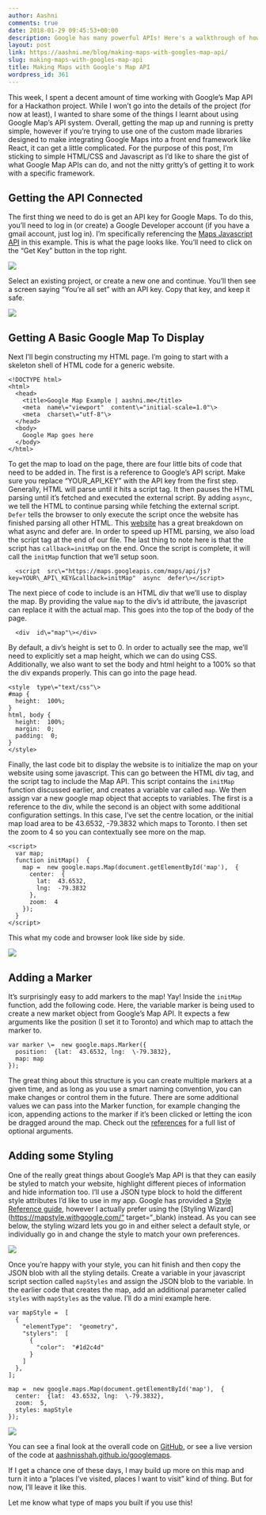 ```yaml
---
author: Aashni
comments: true
date: 2018-01-29 09:45:53+00:00
description: Google has many powerful APIs! Here's a walkthrough of how to use Google's Map API
layout: post
link: https://aashni.me/blog/making-maps-with-googles-map-api/
slug: making-maps-with-googles-map-api
title: Making Maps with Google's Map API
wordpress_id: 361
---
```


This week, I spent a decent amount of time working with Google’s Map API for a Hackathon project. While I won’t go into the details of the project (for now at least), I wanted to share some of the things I learnt about using Google Map’s API system. Overall, getting the map up and running is pretty simple, however if you’re trying to use one of the custom made libraries designed to make integrating Google Maps into a front end framework like React, it can get a little complicated. For the purpose of this post, I’m sticking to simple HTML/CSS and Javascript as I’d like to share the gist of what Google Map APIs can do, and not the nitty gritty’s of getting it to work with a specific framework.

Getting the API Connected
-------------------------

The first thing we need to do is get an API key for Google Maps. To do this, you’ll need to log in (or create) a Google Developer account (if you have a gmail account, just log in). I’m specifically referencing the [Maps Javascript API](https://developers.google.com/maps/documentation/javascript/tutorial) in this example. This is what the page looks like. You’ll need to click on the “Get Key” button in the top right.

[![](./googlemaps01.png)](./googlemaps01.png)

Select an existing project, or create a new one and continue. You’ll then see a screen saying “You’re all set” with an API key. Copy that key, and keep it safe.

[![](./googlemaps02.png)](./googlemaps02.png)

Getting A Basic Google Map To Display
-------------------------------------

Next I’ll begin constructing my HTML page. I’m going to start with a skeleton shell of HTML code for a generic website.

```
<!DOCTYPE html>
<html>
  <head>
    <title>Google Map Example | aashni.me</title>
    <meta  name\="viewport"  content\="initial-scale=1.0"\>
    <meta  charset\="utf-8"\>
  </head>
  <body>
    Google Map goes here
  </body>
</html>
```

To get the map to load on the page, there are four little bits of code that need to be added in. The first is a reference to Google’s API script. Make sure you replace “YOUR\_API\_KEY” with the API key from the first step. Generally, HTML will parse until it hits a script tag. It then pauses the HTML parsing until it’s fetched and executed the external script. By adding `async`, we tell the HTML to continue parsing while fetching the external script. `Defer` tells the browser to only execute the script once the website has finished parsing all other HTML. This [website](http://www.growingwiththeweb.com/2014/02/async-vs-defer-attributes.html) has a great breakdown on what async and defer are. In order to speed up HTML parsing, we also load the script tag at the end of our file. The last thing to note here is that the script has `callback=initMap` on the end. Once the script is complete, it will call the `initMap` function that we’ll setup soon.

```
  <script  src\="https://maps.googleapis.com/maps/api/js?key=YOUR\_API\_KEY&callback=initMap"  async  defer\></script>
```

The next piece of code to include is an HTML div that we’ll use to display the map. By providing the value `map` to the div’s id attribute, the javascript can replace it with the actual map. This goes into the top of the body of the page.

```
  <div  id\="map"\></div>
```

By default, a div’s height is set to 0. In order to actually see the map, we’ll need to explicitly set a map height, which we can do using CSS. Additionally, we also want to set the body and html height to a 100% so that the div expands properly. This can go into the page head.

```
<style  type\="text/css"\>
#map {
  height:  100%;
}
html, body {
  height:  100%;
  margin:  0;
  padding:  0;
}
</style>
```

Finally, the last code bit to display the website is to initialize the map on your website using some javascript. This can go between the HTML div tag, and the script tag to include the Map API. This script contains the `initMap` function discussed earlier, and creates a variable var called `map`. We then assign var a new google map object that accepts to variables. The first is a reference to the div, while the second is an object with some additional configuration settings. In this case, I’ve set the centre location, or the initial map load area to be 43.6532, -79.3832 which maps to Toronto. I then set the zoom to 4 so you can contextually see more on the map.

```
<script>
  var map;
  function initMap()  {
    map =  new google.maps.Map(document.getElementById('map'),  {
      center:  {
        lat:  43.6532,
        lng:  -79.3832
      },
      zoom:  4
    });
  }
</script>
```

This what my code and browser look like side by side.

[![](./googlemaps03.png)](./googlemaps03.png)

Adding a Marker
---------------

It’s surprisingly easy to add markers to the map! Yay! Inside the `initMap` function, add the following code. Here, the variable marker is being used to create a new market object from Google’s Map API. It expects a few arguments like the position (I set it to Toronto) and which map to attach the marker to.

```
var marker \=  new google.maps.Marker({
  position:  {lat:  43.6532, lng:  \-79.3832},
  map: map
});
```

The great thing about this structure is you can create multiple markers at a given time, and as long as you use a smart naming convention, you can make changes or control them in the future. There are some additional values we can pass into the Marker function, for example changing the icon, appending actions to the marker if it’s been clicked or letting the icon be dragged around the map. Check out the [references](“https://developers.google.com/maps/documentation/javascript/3.exp/reference#Data.StyleOptions") for a full list of optional arguments.

Adding some Styling
-------------------

One of the really great things about Google’s Map API is that they can easily be styled to match your website, highlight different pieces of information and hide information too. I’ll use a JSON type block to hold the different style attributes I’d like to use in my app. Google has provided a [Style Reference guide](https://developers.google.com/maps/documentation/javascript/style-reference), however I actually prefer using the [Styling Wizard](https://mapstyle.withgoogle.com/“ target=“_blank) instead. As you can see below, the styling wizard lets you go in and either select a default style, or individually go in and change the style to match your own preferences.

[![](./googlemaps05.png)](./googlemaps05.png)

Once you’re happy with your style, you can hit finish and then copy the JSON blob with all the styling details. Create a variable in your javascript script section called `mapStyles` and assign the JSON blob to the variable. In the earlier code that creates the map, add an additional parameter called `styles` with `mapStyles` as the value. I’ll do a mini example here.

```
var mapStyle =  [
  {
    "elementType":  "geometry",
    "stylers":  [
      {
        "color":  "#1d2c4d"
      }
    ]
  },
];
```

```
map =  new google.maps.Map(document.getElementById('map'),  {
  center:  {lat:  43.6532, lng:  \-79.3832},
  zoom:  5,
  styles: mapStyle
});
```

[![](./googlemaps06.png)](./googlemaps06.png)

You can see a final look at the overall code on [GitHub](https://github.com/aashnisshah/googlemaps), or see a live version of the code at [aashnisshah.github.io/googlemaps](https://aashnisshah.github.io/googlemaps/).

If I get a chance one of these days, I may build up more on this map and turn it into a “places I’ve visited, places I want to visit” kind of thing. But for now, I’ll leave it like this.

Let me know what type of maps you built if you use this!